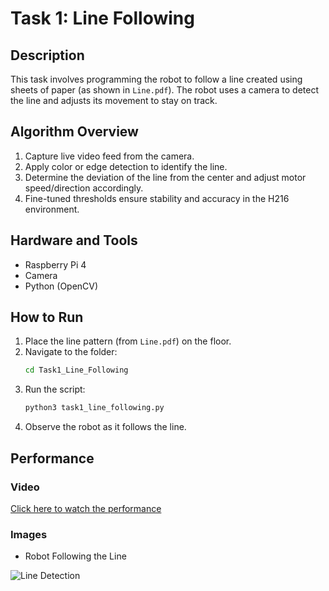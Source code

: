 # Task 1: Line Following

## Description
This task involves programming the robot to follow a line created using sheets of paper (as shown in `Line.pdf`). The robot uses a camera to detect the line and adjusts its movement to stay on track.

## Algorithm Overview
1. Capture live video feed from the camera.
2. Apply color or edge detection to identify the line.
3. Determine the deviation of the line from the center and adjust motor speed/direction accordingly.
4. Fine-tuned thresholds ensure stability and accuracy in the H216 environment.

## Hardware and Tools
- Raspberry Pi 4
- Camera
- Python (OpenCV)

## How to Run
1. Place the line pattern (from `Line.pdf`) on the floor.
2. Navigate to the folder:
   ```bash
   cd Task1_Line_Following
    ```
3. Run the script:
   ```bash
   python3 task1_line_following.py
    ```
4. Observe the robot as it follows the line.

## Performance

### Video

[Click here to watch the performance](videos/lane_detection.mp4)

### Images

- Robot Following the Line

![Line Detection](images/lane_detection.jpg)
